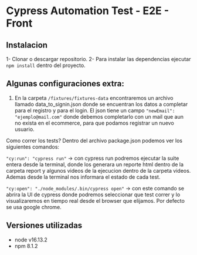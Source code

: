 # Cypress Automation Test - E2E - Front

## Instalacion
1- Clonar o descargar repositorio.
2- Para instalar las dependencias ejecutar ```npm install``` dentro del proyecto.

## Algunas configuraciones extra:
1. En la carpeta ``/fixtures/fixtures-data`` encontraremos un archivo llamado data_to_signin.json donde se encuentran los datos a completar para el registro y para el login. 
El json tiene un campo ```"newEmail": "ejemplo@mail.com"``` donde debemos completarlo con un mail que aun no exista en el ecommerce, para que podamos registrar un nuevo usuario.

Como correr los tests?
Dentro del archivo package.json podemos ver los siguientes comandos:

```"cy:run": "cypress run"``` -> con cypress run podremos ejecutar la suite entera desde la terminal, donde los generara un reporte html dentro de la carpeta report y algunos videos de la ejecucion dentro de la carpeta videos. Ademas desde la terminal nos informara el estado de cada test.


```"cy:open": "./node_modules/.bin/cypress open"``` -> con este comando se abrira la UI de cypress donde podremos seleccionar que test correr y lo visualizaremos en tiempo real desde el browser que elijamos. Por defecto se usa google chrome.

## Versiones utilizadas
- node v16.13.2
- npm 8.1.2